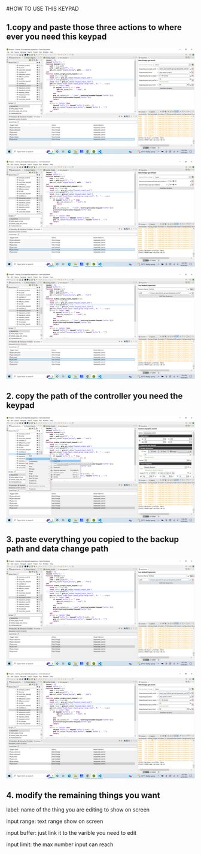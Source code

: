 #HOW TO USE THIS KEYPAD

## 1.copy and paste those three actions to where ever you need this keypad

![](https://github.com/DAF201/intern_2022/blob/main/crank_keypad/Screenshot%20(10).png)

![](https://github.com/DAF201/intern_2022/blob/main/crank_keypad/Screenshot%20(9).png)

![](https://github.com/DAF201/intern_2022/blob/main/crank_keypad/Screenshot%20(8).png)

## 2. copy the path of the controller you need the keypad

![](https://github.com/DAF201/intern_2022/blob/main/crank_keypad/Screenshot%20(11).png)

## 3. paste everything you copied to the backup path and data change path

![](https://github.com/DAF201/intern_2022/blob/main/crank_keypad/Screenshot%20(12).png)


![](https://github.com/DAF201/intern_2022/blob/main/crank_keypad/Screenshot%20(13).png)

## 4. modify the remaining things you want

label: name of the thing you are editing to show on screen

input range: text range show on screen

input buffer: just link it to the varible you need to edit

input limit: the max number input can reach
